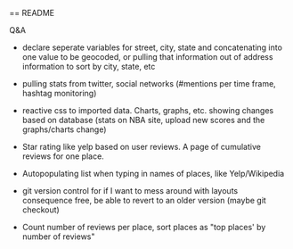 == README

Q&A 

- declare seperate variables for street, city, state and concatenating into one value to be geocoded, or pulling that information out of address information to sort by city, state, etc

- pulling stats from twitter, social networks (#mentions per time frame, hashtag monitoring)
- reactive css to imported data. Charts, graphs, etc. showing changes based on database
(stats on NBA site, upload new scores and the graphs/charts change) 
- Star rating like yelp based on user reviews. A page of cumulative reviews for one place.
- Autopopulating list when typing in names of places, like Yelp/Wikipedia
- git version control for if I want to mess around with layouts consequence free, be able to revert to an older version (maybe git checkout)
- Count number of reviews per place, sort places as "top places' by number of reviews"
